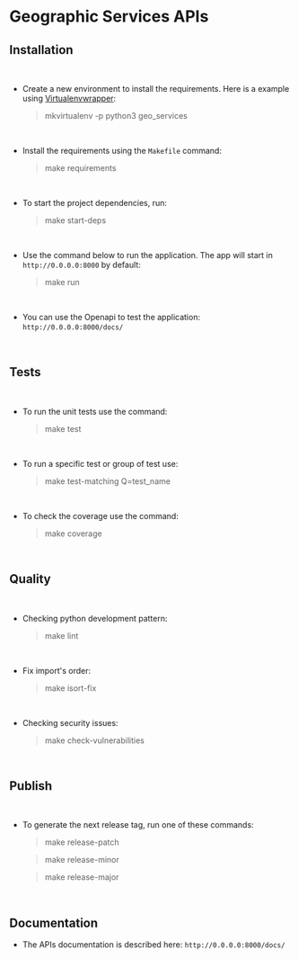 # Geographic Services APIs

## Installation

<br/>

   * Create a new environment to install the requirements. Here is a example using [Virtualenvwrapper](https://virtualenvwrapper.readthedocs.io/):

        > mkvirtualenv -p python3 geo_services

<br/>

   * Install the requirements using the `Makefile` command:

        > make requirements

<br/>

   * To start the project dependencies, run:

        > make start-deps

<br/>

   * Use the command below to run the application. The app will start in `http://0.0.0.0:8000` by default:

        > make run

<br/>

   * You can use the Openapi to test the application: `http://0.0.0.0:8000/docs/`

<br/>

## Tests

<br/>

   * To run the unit tests use the command:

        > make test

<br/>

   * To run a specific test or group of test use:

        > make test-matching Q=test_name

<br/>

   * To check the coverage use the command:

        > make coverage

<br/>

## Quality

<br/>

   * Checking python development pattern:

        > make lint

<br/>

   * Fix import's order:

        > make isort-fix

<br/>

   * Checking security issues:

        > make check-vulnerabilities

<br/>

## Publish

<br/>

   * To generate the next release tag, run one of these commands:

      > make release-patch

      > make release-minor

      > make release-major

<br/>

## Documentation

   * The APIs documentation is described here: `http://0.0.0.0:8000/docs/`

<br/>
